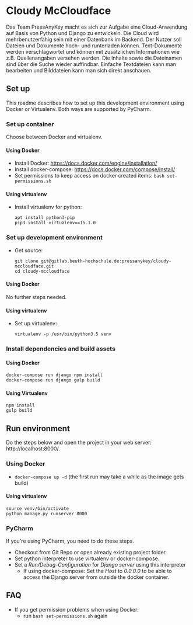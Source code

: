 # Cloudy McCloudface

Das Team PressAnyKey macht es sich zur Aufgabe eine Cloud-Anwendung auf Basis von Python und Django zu entwickeln.
Die Cloud wird mehrbenutzerfähig sein mit einer Datenbank im Backend. Der Nutzer soll Dateien und Dokumente hoch- und runterladen können. Text-Dokumente werden verschlagwortet und können mit zusätzlichen Informationen wie z.B. Quellenangaben versehen werden. Die Inhalte sowie die Dateinamen sind über die Suche wieder auffindbar. Einfache Textdateien kann man bearbeiten und Bilddateien kann man sich direkt anschauen.

## Set up

This readme describes how to set up this development environment using Docker or Virtualenv. Both ways are supported by PyCharm.

### Set up container

Choose between Docker and virtualenv.

#### Using Docker

- Install Docker:
  https://docs.docker.com/engine/installation/
- Install docker-compose:
  https://docs.docker.com/compose/install/
- Set permissions to keep access on docker created items:
  `bash set-permissions.sh`

#### Using virtualenv

- Install virtualenv for python:
  ```
  apt install python3-pip
  pip3 install virtualenv==15.1.0
  ```

### Set up development environment

- Get source:
  ```
  git clone git@gitlab.beuth-hochschule.de:pressanykey/cloudy-mccloudface.git
  cd cloudy-mccloudface
  ```

#### Using Docker

No further steps needed.

#### Using virtualenv
 
- Set up virtualenv:
  ```
  virtualenv -p /usr/bin/python3.5 venv
  ```

### Install dependencies and build assets

#### Using Docker

```
docker-compose run django npm install
docker-compose run django gulp build
```

#### Using Virtualenv

```
npm install
gulp build
```

## Run environment

Do the steps below and open the project in your web server: http://localhost:8000/.

### Using Docker

- `docker-compose up -d` (the first run may take a while as the image gets build)

#### Using virtualenv

  ```
  source venv/bin/activate
  python manage.py runserver 8000
  ```

### PyCharm

If you're using PyCharm, you need to do these steps.

- Checkout from Git Repo or open already existing project folder.
- Set python interpreter to use virtualenv or docker-compose.
- Set a _Run/Debug-Configuration_ for _Django server_ using this interpreter
    - If using docker-compose: Set the _Host_ to _0.0.0.0_ to be able to access the Django server from outside the docker container.

## FAQ

- If you get permission problems when using Docker:
  - run `bash set-permissions.sh` again
  
  
